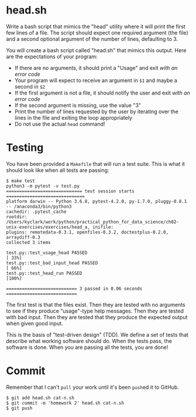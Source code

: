 # head.sh

Write a bash script that mimics the "head" utility where it will print the first few lines of a file.  The script should expect one required argument (the file) and a second optional argument of the number of lines, defaulting to 3.

You will create a bash script called "head.sh" that mimics this output. Here are the expectations of your program:

* If there are no arguments, it should print a "Usage" and exit *with an error code*
* Your program will expect to receive an argument in `$1` and maybe a second in `$2`
* If the first argument is not a file, it should notify the user and exit *with an error code*
* If the second argument is missing, use the value "3"
* Print the number of lines requested by the user by iterating over the lines in the file and exiting the loop appropriately
* Do not use the actual `head` command!

# Testing

You have been provided a `Makefile` that will run a test suite. This is what it should look like when all tests are passing:

````
$ make test
python3 -m pytest -v test.py
============================= test session starts ==============================
platform darwin -- Python 3.6.8, pytest-4.2.0, py-1.7.0, pluggy-0.8.1 -- /anaconda3/bin/python3
cachedir: .pytest_cache
rootdir: /Users/kyclark/work/python/practical_python_for_data_science/ch02-unix-exercises/exercises/head_a, inifile:
plugins: remotedata-0.3.1, openfiles-0.3.2, doctestplus-0.2.0, arraydiff-0.3
collected 3 items

test.py::test_usage_head PASSED                                          [ 33%]
test.py::test_bad_input_head PASSED                                      [ 66%]
test.py::test_head_run PASSED                                            [100%]

=========================== 3 passed in 0.06 seconds ===========================
````

The first test is that the files exist. Then they are tested with no arguments to see if they produce "usage"-type help messages. Then they are tested with bad input. Then they are tested that they produce the expected output when given good input.

This is the basis of "test-driven design" (TDD). We define a set of tests that describe what working software should do. When the tests pass, the software is done. When you are passing all the tests, you are done! 

# Commit

Remember that I can't `pull` your work until it's been `push`ed it to GitHub.

````
$ git add head.sh cat-n.sh
$ git commit -m 'homework 2' head.sh cat-n.sh
$ git push
````
